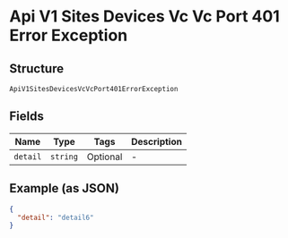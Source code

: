 
# Api V1 Sites Devices Vc Vc Port 401 Error Exception

## Structure

`ApiV1SitesDevicesVcVcPort401ErrorException`

## Fields

| Name | Type | Tags | Description |
|  --- | --- | --- | --- |
| `detail` | `string` | Optional | - |

## Example (as JSON)

```json
{
  "detail": "detail6"
}
```


